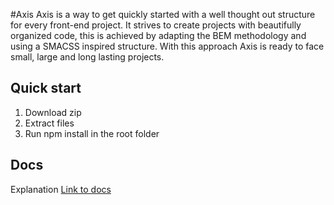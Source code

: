 #Axis
Axis is a way to get quickly started with a well thought out structure for every front-end project. It strives to create projects with beautifully organized code, this is achieved by adapting the BEM methodology and using a SMACSS inspired structure. With this approach Axis is ready to face small, large and long lasting projects.

## Quick start
1. Download zip
2. Extract files
3. Run npm install in the root folder

## Docs
Explanation
[Link to docs](https://github.com/MartijnKeesmaat/Project-Axis/wiki)


